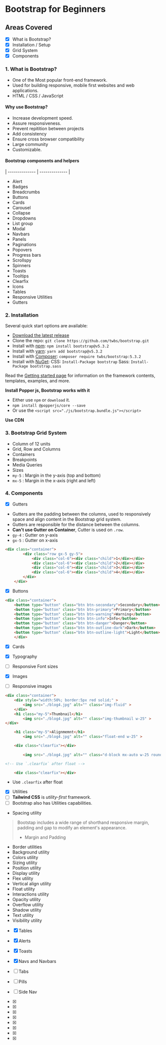 # Bootstrap for Beginners

## Areas Covered
- [x] What is Bootstrap?
- [x] Installation / Setup
- [x] Grid System
- [x] Components 

### 1. What is Bootstrap?

- One of the Most popular front-end framework.
- Used for building responsive, mobile first websites and web applications.
- HTML / CSS / JavaScript

#### Why use Bootstrap?

- Increase development speed.
- Assure responsiveness.
- Prevent repitition  between projects
- Add consistency
- Ensure cross browser compatibility
- Large community
- Customizable.

#### Bootstrap components and helpers

| -------------- | -------------- |
- Alert
- Badges
- Breadcrumbs
- Buttons
- Cards
- Carousel
- Collapse
- Dropdowns
- List group
- Modal
- Navbars
- Panels
- Paginations
- Popovers
- Progress bars
- Scrollspy
- Spinners
- Toasts
- Tooltips
- Clearfix
- Icons
- Tables
- Responsive Utilities
- Gutters

### 2. Installation

Several quick start options are available:

- [Download the latest release](https://github.com/twbs/bootstrap/archive/v5.3.2.zip)
- Clone the repo: `git clone https://github.com/twbs/bootstrap.git`
- Install with [npm](https://www.npmjs.com/): `npm install bootstrap@v5.3.2`
- Install with [yarn](https://yarnpkg.com/): `yarn add bootstrap@v5.3.2`
- Install with [Composer](https://getcomposer.org/): `composer require twbs/bootstrap:5.3.2`
- Install with [NuGet](https://www.nuget.org/): CSS: `Install-Package bootstrap` Sass: `Install-Package bootstrap.sass`

Read the [Getting started page](https://getbootstrap.com/docs/5.3/getting-started/introduction/) for information on the framework contents, templates, examples, and more.

**Install Popper js, Bootstrap works with it**
- Either use `npm` or `download` it.
- `npm install @popperjs/core --save`
- Or use the `<script src="./js/bootstrap.bundle.js"></script>` 

**Use CDN**

### 3. Bootstrap Grid System

- Column of 12 units
- Grid, Row and Columns
- Containers
- Breakpoints
- Media Queries
- Sizes
- `my-5` : Margin in the y-axis (top and bottom)
- `mx-5` : Margin in the x-axis (right and left)

### 4. Components

- [x] Gutters
- Gutters are the padding  between the columns, used to responsively space and align content in the Bootstrap grid system. 
- Gutters are responsible for the distance between the columns.
- **Can't use Gutter on Container**, Cutter is used on `.row`.
- `gy-4` : Gutter on y-axis
- `gx-5` : Gutter on x-axis

```html
<div class="container">
        <div class="row gx-5 gy-5">
            <div class="col-6"><div class="child">1</div></div>
            <div class="col-6"><div class="child">2</div></div>
            <div class="col-6"><div class="child">3</div></div>
            <div class="col-6"><div class="child">4</div></div>
        </div>
    </div>
```
  
- [x] Buttons

```html
<div class="container">
    <button type="button" class="btn btn-secondary">Secondary</button>
    <button type="button" class="btn btn-primary">Primary</button>
    <button type="button" class="btn btn-warning">Warning</button>
    <button type="button" class="btn btn-info">Info</button>
    <button type="button" class="btn btn-danger">Danger</button>
    <button type="button" class="btn btn-outline-dark">Dark</button>
    <button type="button" class="btn btn-outline-light">Light</button>
    </div>
```

- [x] Cards


- [x]  Typography
- [ ]  Responsive Font sizes

- [x]  Images
- [ ]  Responsive images

```html
<div class="container">
    <div style="width:50%; border:5px red solid;" >
        <img src="./blog4.jpg" alt="" class="img-fluid" >
    </div>
    <h1 class="my-5">Thumbnail</h1>
        <img src="./blog4.jpg" alt="" class="img-thumbnail w-25" >
</div>

    <h1 class="my-5">Alignmemnt</h1>
        <img src="./blog4.jpg" alt="" class="float-end w-25" >

    <div class="clearfix"></div>
    
        <img src="./blog4.jpg" alt="" class="d-block mx-auto w-25 rounded" >

<!-- Use `.clearfix` after float -->

```

```html
    <div class="clearfix"></div>
```

- Use `.clearfix` after float

- [x]  Utilities
- [ ]  **Tailwind CSS** is *utility-first* framework.
- [ ]  Bootstrap also has Utilities capabilities.

- Spacing utility
> Bootstap includes a wide range of shorthand responsive margin, padding and gap to modify an element's appearance.
>
> - Margin and Padding

- Border utilities
- Background utility
- Colors utility
- Sizing utility
- Position utility
- Display utility
- Flex utility
- Vertical align utility
- Float utility
- Interactions utility
- Opacity utility
- Overflow utility
- Shadow utility
- Text utility
- Visibility utility

- [x] Tables

- [x] Alerts 

- [x] Toasts

- [x] Navs and Navbars
- [ ] Tabs
- [ ] Pills
- [ ] Side Nav 

- [x] 

- [x]

- [x]

- [x] 

- [x]

- [x]

- [x]

- [x]







